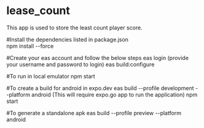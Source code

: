 # lease_count
This app is used to store the least count player score.

#Install the dependencies listed in package.json  
npm install --force 

#Create your eas account and follow the below steps 
eas login (provide your username and password to login) 
eas build:configure 
 
#To run in local emulator 
npm start 

#To create a build for android in expo.dev 
eas build --profile development --platform android (This will require expo.go app to run the application) 
npm start 
 
#To generate a standalone apk 
eas build --profile preview --platform android 
